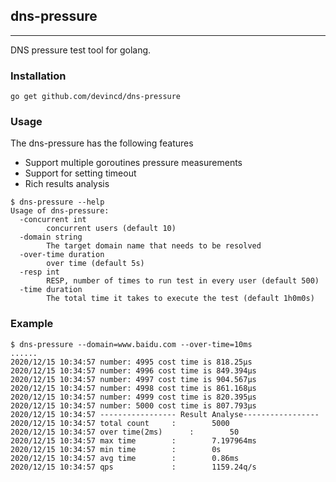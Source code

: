 ## dns-pressure

---
DNS pressure test tool for golang.

### Installation
```
go get github.com/devincd/dns-pressure
```

### Usage
The dns-pressure has the following features
- Support multiple goroutines pressure measurements
- Support for setting timeout
- Rich results analysis

```
$ dns-pressure --help
Usage of dns-pressure:
  -concurrent int
    	concurrent users (default 10)
  -domain string
    	The target domain name that needs to be resolved
  -over-time duration
    	over time (default 5s)
  -resp int
    	RESP, number of times to run test in every user (default 500)
  -time duration
    	The total time it takes to execute the test (default 1h0m0s)
```

### Example
```
$ dns-pressure --domain=www.baidu.com --over-time=10ms
......
2020/12/15 10:34:57 number: 4995 cost time is 818.25µs
2020/12/15 10:34:57 number: 4996 cost time is 849.394µs
2020/12/15 10:34:57 number: 4997 cost time is 904.567µs
2020/12/15 10:34:57 number: 4998 cost time is 861.168µs
2020/12/15 10:34:57 number: 4999 cost time is 820.395µs
2020/12/15 10:34:57 number: 5000 cost time is 807.793µs
2020/12/15 10:34:57 ----------------- Result Analyse-----------------
2020/12/15 10:34:57 total count		:		 5000
2020/12/15 10:34:57 over time(2ms)  	:		 50
2020/12/15 10:34:57 max time   		:		 7.197964ms
2020/12/15 10:34:57 min time   		:		 0s
2020/12/15 10:34:57 avg time   		:		 0.86ms
2020/12/15 10:34:57 qps        		:		 1159.24q/s
```